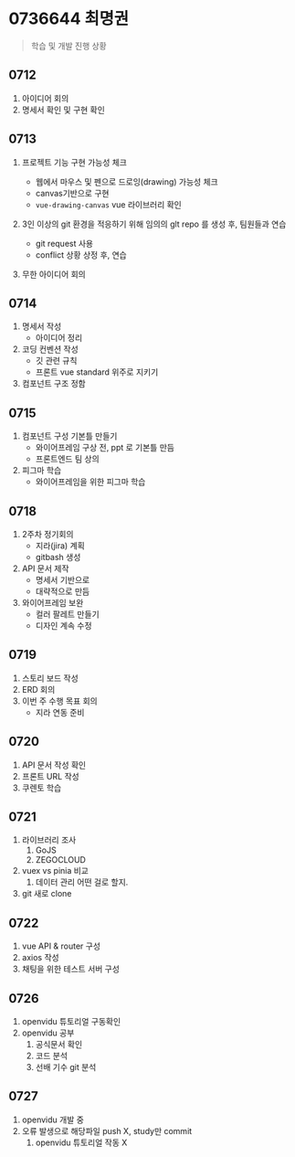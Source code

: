 # 0736644 최명권

> 학습 및 개발 진행 상황

## 0712

1. 아이디어 회의
2. 명세서 확인 및 구현 확인

## 0713

1. 프로젝트 기능 구현 가능성 체크
   - 웹에서 마우스 및 펜으로 드로잉(drawing) 가능성 체크
   - canvas기반으로 구현
   - `vue-drawing-canvas` vue 라이브러리 확인

2. 3인 이상의 git 환경을 적응하기 위해 임의의 glt repo 를 생성 후, 팀원들과 연습
   - git request 사용
   - conflict 상황 상정 후, 연습
3. 무한 아이디어 회의

## 0714

1. 명세서 작성
   - 아이디어 정리
2. 코딩 컨벤션 작성
   - 깃 관련 규칙
   - 프론트 vue standard 위주로 지키기
3. 컴포넌트 구조 정함

## 0715

1. 컴포넌트 구성 기본틀 만들기
    - 와이어프레임 구상 전, ppt 로 기본틀 만듬
    - 프론트엔드 팀 상의
2. 피그마 학습
    - 와이어프레임을 위한 피그마 학습

## 0718

1. 2주차 정기회의
   - 지라(jira) 계획
   - gitbash 생성
2. API 문서 제작
   - 명세서 기반으로 
   - 대략적으로 만듬
3. 와이어프레임 보완
   - 컬러 팔레트 만들기
   - 디자인 계속 수정

## 0719

1. 스토리 보드 작성
2. ERD 회의
3. 이번 주 수행 목표 회의
   - 지라 연동 준비

## 0720

1. API 문서 작성 확인
2. 프론트 URL 작성
3. 쿠렌토 학습

## 0721
1. 라이브러리 조사
   1. GoJS
   2. ZEGOCLOUD
2. vuex vs pinia 비교
   1. 데이터 관리 어떤 걸로 할지.
3. git 새로 clone

## 0722
1. vue API & router 구성
2. axios 작성
3. 채팅을 위한 테스트 서버 구성

## 0726
1. openvidu 튜토리얼 구동확인
2. openvidu 공부
   1. 공식문서 확인
   2. 코드 분석
   3. 선배 기수 git 분석
   
## 0727
1. openvidu 개발 중
2. 오류 발생으로 해당파일 push X, study만 commit
   1. openvidu 튜토리얼 작동 X